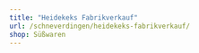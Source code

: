 ```yaml
---
title: "Heidekeks Fabrikverkauf"
url: /schneverdingen/heidekeks-fabrikverkauf/
shop: Süßwaren
---
```

